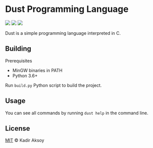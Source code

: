# Dust Programming Language
<p>
  <img src="https://img.shields.io/badge/license-MIT-blue.svg">
  <img src="https://img.shields.io/badge/version-0.0.2-yellow">
  <img src="https://app.codacy.com/project/badge/Grade/78b40ba8378d4292aa64c25178ca516c">
</p>
Dust is a simple programming language interpreted in C.

## Building
Prerequisites
- MinGW binaries in PATH
- Python 3.6+

Run `build.py` Python script to build the project.

## Usage
You can see all commands by running `dust help` in the command line.

## License
[MIT](LICENSE) © Kadir Aksoy
